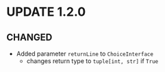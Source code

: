 # UPDATE 1.2.0

## CHANGED
- Added parameter `returnLine` to `ChoiceInterface`
  - changes return type to `tuple[int, str]` if `True`